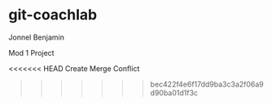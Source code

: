# git-coachlab

Jonnel Benjamin

Mod 1 Project

<<<<<<< HEAD
Create Merge Conflict
>>>>>>> bec422f4e6f17dd9ba3c3a2f06a9d90ba01d1f3c
